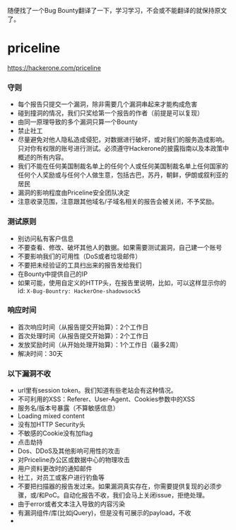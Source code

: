 随便找了一个Bug Bounty翻译了一下，学习学习，不会或不能翻译的就保持原文了。
# priceline
https://hackerone.com/priceline


### 守则
- 每个报告只提交一个漏洞，除非需要几个漏洞串起来才能构成危害
- 碰到撞洞的情况，我们只奖给第一个报告的作者（前提是可以复现）
- 由同一原理导致的多个漏洞只算一个Bounty
- 禁止社工
- 尽量避免对他人隐私造成侵犯，对数据进行破坏，或对我们的服务造成影响。只对你有权限的账号进行测试。必须遵守Hackerone的披露指南以及本政策中概述的所有内容。
- 我们不能在任何美国制裁名单上的任何个人或任何美国制裁名单上任何国家的任何个人奖励或与任何个人做生意，包括古巴，苏丹，朝鲜，伊朗或叙利亚的居民
- 漏洞的影响程度由Priceline安全团队决定
- 注意收录范围，注意跟其他域名/子域名相关的报告会被关闭，不予奖励。

### 测试原则
- 别访问私有客户信息
- 不要查看、修改、破坏其他人的数据。如果需要测试漏洞，自己建一个账号
- 不要影响我们的可用性（DoS或者垃圾邮件）
- 不要把未经验证的工具扫出来的报告发给我们
- 在Bounty中提供自己的IP
- 如果可能，使用自定义的HTTP头，在报告里说明，比如，可以这样显示你的id: `X-Bug-Bountry: HackerOne-shadowsock5`

### 响应时间
- 首次响应时间（从报告提交开始算）：2个工作日
- 首次处理时间（从报告提交开始算）：2个工作日
- 发放奖励时间（从开始处理开始算）：1个工作日（最多2周）
- 解决时间：30天

### 以下漏洞不收
- url里有session token。我们知道有些老站会有这种情况。
- 不可利用的XSS：Referer、User-Agent、Cookies参数中的XSS
- 服务名/版本号暴露（不算敏感信息）
- Loading mixed content
- 没有加HTTP Security头
- 不敏感的Cookie没有加flag
- 点击劫持
- Dos、DDoS及其他影响可用性的攻击
- 对Priceline办公区或数据中心的物理攻击
- 用户资料更改时的通知邮件
- 社工，对员工或客户进行钓鱼等
- 不要把扫描器的报告发过来。如果漏洞真实存在，你需要提供复现的必须步骤，或/和PoC。自动化报告不收，我们会马上关闭issue，拒绝处理。
- 由于error或者文本注入导致的内容污染
- 有漏洞组件/库(比如jQuery)，但是没有可展示的payload，不收
- 
